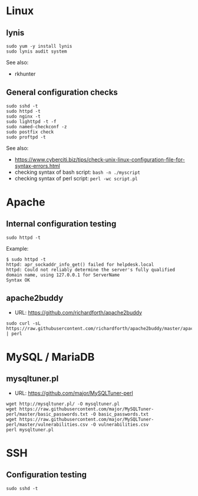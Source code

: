 # Linux

## lynis

```
sudo yum -y install lynis
sudo lynis audit system
```

See also:
* rkhunter

## General configuration checks

```
sudo sshd -t
sudo httpd -t
sudo nginx -t
sudo lighttpd -t -f
sudo named-checkconf -z
sudo postfix check
sudo proftpd -t
```

See also:
* https://www.cyberciti.biz/tips/check-unix-linux-configuration-file-for-syntax-errors.html
* checking syntax of bash script: `bash -n ./myscript`
* checking syntax of perl script: `perl -wc script.pl`

# Apache

## Internal configuration testing

`sudo httpd -t`

Example:

```
$ sudo httpd -t
httpd: apr_sockaddr_info_get() failed for helpdesk.local
httpd: Could not reliably determine the server's fully qualified domain name, using 127.0.0.1 for ServerName
Syntax OK
```

## apache2buddy

* URL: https://github.com/richardforth/apache2buddy

```
sudo curl -sL https://raw.githubusercontent.com/richardforth/apache2buddy/master/apache2buddy.pl | perl
```

# MySQL / MariaDB

## mysqltuner.pl

* URL: https://github.com/major/MySQLTuner-perl

```
wget http://mysqltuner.pl/ -O mysqltuner.pl
wget https://raw.githubusercontent.com/major/MySQLTuner-perl/master/basic_passwords.txt -O basic_passwords.txt
wget https://raw.githubusercontent.com/major/MySQLTuner-perl/master/vulnerabilities.csv -O vulnerabilities.csv
perl mysqltuner.pl
```

# SSH

## Configuration testing

`sudo sshd -t`
